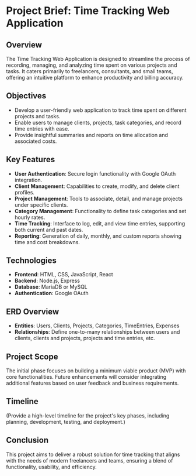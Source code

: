 # Project Brief: Time Tracking Web Application

## Overview

The Time Tracking Web Application is designed to streamline the process of recording, managing, and analyzing time spent on various projects and tasks. It caters primarily to freelancers, consultants, and small teams, offering an intuitive platform to enhance productivity and billing accuracy.

## Objectives

- Develop a user-friendly web application to track time spent on different projects and tasks.
- Enable users to manage clients, projects, task categories, and record time entries with ease.
- Provide insightful summaries and reports on time allocation and associated costs.

## Key Features

- **User Authentication**: Secure login functionality with Google OAuth integration.
- **Client Management**: Capabilities to create, modify, and delete client profiles.
- **Project Management**: Tools to associate, detail, and manage projects under specific clients.
- **Category Management**: Functionality to define task categories and set hourly rates.
- **Time Tracking**: Interface to log, edit, and view time entries, supporting both current and past dates.
- **Reporting**: Generation of daily, monthly, and custom reports showing time and cost breakdowns.

## Technologies

- **Frontend**: HTML, CSS, JavaScript, React
- **Backend**: Node.js, Express
- **Database**: MariaDB or MySQL
- **Authentication**: Google OAuth

## ERD Overview

- **Entities**: Users, Clients, Projects, Categories, TimeEntries, Expenses
- **Relationships**: Define one-to-many relationships between users and clients, clients and projects, projects and time entries, etc.

## Project Scope

The initial phase focuses on building a minimum viable product (MVP) with core functionalities. Future enhancements will consider integrating additional features based on user feedback and business requirements.

## Timeline

(Provide a high-level timeline for the project's key phases, including planning, development, testing, and deployment.)

## Conclusion

This project aims to deliver a robust solution for time tracking that aligns with the needs of modern freelancers and teams, ensuring a blend of functionality, usability, and efficiency.
